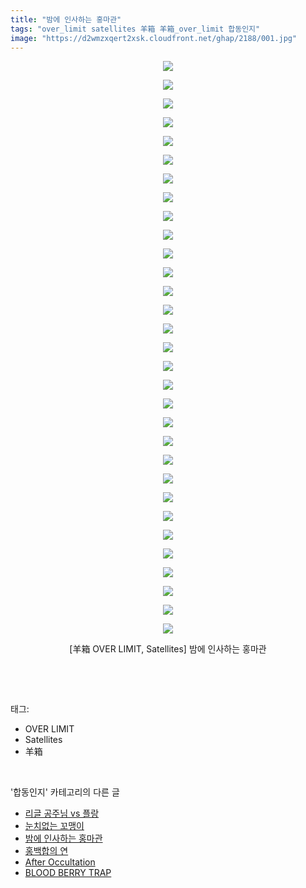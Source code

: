 ```yaml
---
title: "밤에 인사하는 홍마관"
tags: "over_limit satellites 羊箱 羊箱_over_limit 합동인지"
image: "https://d2wmzxqert2xsk.cloudfront.net/ghap/2188/001.jpg"
---
```

<div class="article">
<p style="text-align: center; clear: none; float: none;"><img src="{{ site.imgserver11 }}/ghap/2188/001.jpg"/></p>
<p style="text-align: center; clear: none; float: none;"><img src="{{ site.imgserver11 }}/ghap/2188/002.jpg"/></p>
<p style="text-align: center; clear: none; float: none;"><img src="{{ site.imgserver11 }}/ghap/2188/003.jpg"/></p>
<p style="text-align: center; clear: none; float: none;"><img src="{{ site.imgserver11 }}/ghap/2188/004.jpg"/></p>
<p style="text-align: center; clear: none; float: none;"><img src="{{ site.imgserver11 }}/ghap/2188/005.jpg"/></p>
<p style="text-align: center; clear: none; float: none;"><img src="{{ site.imgserver11 }}/ghap/2188/006.jpg"/></p>
<p style="text-align: center; clear: none; float: none;"><img src="{{ site.imgserver11 }}/ghap/2188/007.jpg"/></p>
<p style="text-align: center; clear: none; float: none;"><img src="{{ site.imgserver11 }}/ghap/2188/008.jpg"/></p>
<p style="text-align: center; clear: none; float: none;"><img src="{{ site.imgserver11 }}/ghap/2188/009.jpg"/></p>
<p style="text-align: center; clear: none; float: none;"><img src="{{ site.imgserver11 }}/ghap/2188/010.jpg"/></p>
<p style="text-align: center; clear: none; float: none;"><img src="{{ site.imgserver11 }}/ghap/2188/011.jpg"/></p>
<p style="text-align: center; clear: none; float: none;"><img src="{{ site.imgserver11 }}/ghap/2188/012.jpg"/></p>
<p style="text-align: center; clear: none; float: none;"><img src="{{ site.imgserver11 }}/ghap/2188/013.jpg"/></p>
<p style="text-align: center; clear: none; float: none;"><img src="{{ site.imgserver11 }}/ghap/2188/014.jpg"/></p>
<p style="text-align: center; clear: none; float: none;"><img src="{{ site.imgserver11 }}/ghap/2188/015.jpg"/></p>
<p style="text-align: center; clear: none; float: none;"><img src="{{ site.imgserver11 }}/ghap/2188/016.jpg"/></p>
<p style="text-align: center; clear: none; float: none;"><img src="{{ site.imgserver11 }}/ghap/2188/017.jpg"/></p>
<p style="text-align: center; clear: none; float: none;"><img src="{{ site.imgserver11 }}/ghap/2188/018.jpg"/></p>
<p style="text-align: center; clear: none; float: none;"><img src="{{ site.imgserver11 }}/ghap/2188/019.jpg"/></p>
<p style="text-align: center; clear: none; float: none;"><img src="{{ site.imgserver11 }}/ghap/2188/020.jpg"/></p>
<p style="text-align: center; clear: none; float: none;"><img src="{{ site.imgserver11 }}/ghap/2188/021.jpg"/></p>
<p style="text-align: center; clear: none; float: none;"><img src="{{ site.imgserver11 }}/ghap/2188/022.jpg"/></p>
<p style="text-align: center; clear: none; float: none;"><img src="{{ site.imgserver11 }}/ghap/2188/023.jpg"/></p>
<p style="text-align: center; clear: none; float: none;"><img src="{{ site.imgserver11 }}/ghap/2188/024.jpg"/></p>
<p style="text-align: center; clear: none; float: none;"><img src="{{ site.imgserver11 }}/ghap/2188/025.jpg"/></p>
<p style="text-align: center; clear: none; float: none;"><img src="{{ site.imgserver11 }}/ghap/2188/026.jpg"/></p>
<p style="text-align: center; clear: none; float: none;"><img src="{{ site.imgserver11 }}/ghap/2188/027.jpg"/></p>
<p style="text-align: center; clear: none; float: none;"><img src="{{ site.imgserver11 }}/ghap/2188/028.jpg"/></p>
<p style="text-align: center; clear: none; float: none;"><img src="{{ site.imgserver11 }}/ghap/2188/029.jpg"/></p>
<p style="text-align: center; clear: none; float: none;"><img src="{{ site.imgserver11 }}/ghap/2188/030.jpg"/></p>
<p style="text-align: center; clear: none; float: none;"><img src="{{ site.imgserver11 }}/ghap/2188/031.jpg"/></p>
<p style="text-align: center; clear: none; float: none;">[羊箱 OVER LIMIT, Satellites] 밤에 인사하는 홍마관</p>
<p><br/></p>
</div><br/>
<div class="tagTrail">
<p>태그: </p>
<ul>
<li>OVER LIMIT</li>
<li>Satellites</li>
<li>羊箱</li>
</ul>
</div><br/>
<div class="another">
<p>'합동인지' 카테고리의 다른 글</p>
<ul>
<li><a href="/ghap_2227">리글 공주님 vs 플랑</a></li>
<li><a href="/ghap_2210">눈치없는 꼬맹이</a></li>
<li><a href="/ghap_2188">밤에 인사하는 홍마관</a></li>
<li><a href="/ghap_2165">홍백합의 연</a></li>
<li><a href="/ghap_2143">After Occultation</a></li>
<li><a href="/ghap_2124">BLOOD BERRY TRAP</a></li>
</ul>
</div><br/>
<div class="cb_module cb_fluid">
<div class="cb_wrt cb_profile">
</div><!-- commentList close -->
</div><br/>
